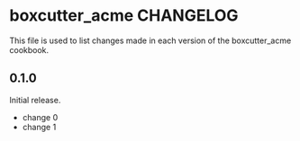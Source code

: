 # boxcutter_acme CHANGELOG

This file is used to list changes made in each version of the boxcutter_acme cookbook.

## 0.1.0

Initial release.

- change 0
- change 1
